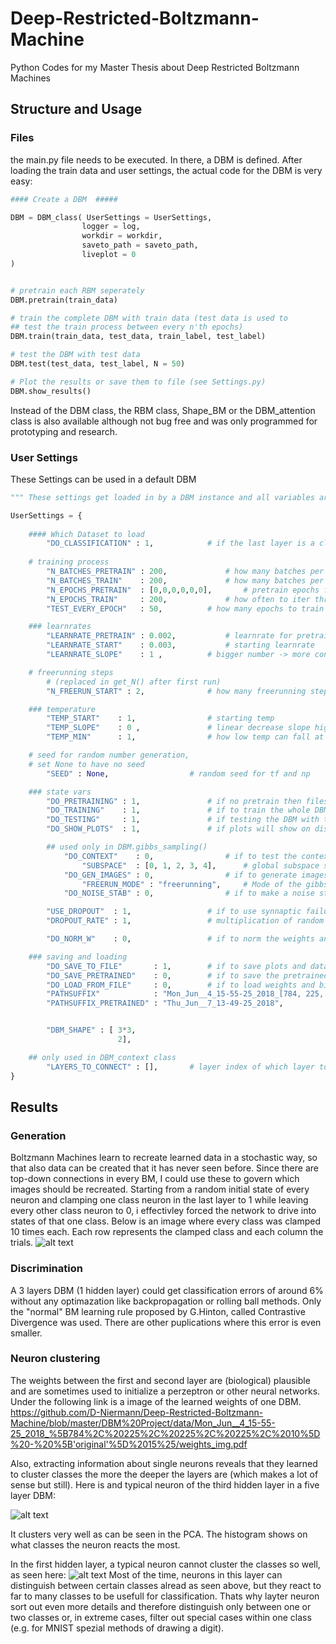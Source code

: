 # Deep-Restricted-Boltzmann-Machine
Python Codes for my Master Thesis about Deep Restricted Boltzmann Machines


## Structure and Usage
### Files
the main.py file needs to be executed. In there, a DBM is defined. After loading the train data and user settings, the actual code for the DBM is very easy:



```python
#### Create a DBM  #####

DBM = DBM_class( UserSettings = UserSettings,
				logger = log,
				workdir = workdir,
				saveto_path = saveto_path,
				liveplot = 0
)


# pretrain each RBM seperately 
DBM.pretrain(train_data)

# train the complete DBM with train data (test data is used to 
## test the train process between every n'th epochs)
DBM.train(train_data, test_data, train_label, test_label)

# test the DBM with test data
DBM.test(test_data, test_label, N = 50)

# Plot the results or save them to file (see Settings.py)
DBM.show_results()
```

Instead of the DBM class, the RBM class, Shape_BM or the DBM_attention class is also available although not bug free and was only programmed for prototyping and research.
<asd>
### User Settings
These Settings can be used in a default DBM
```python
""" These settings get loaded in by a DBM instance and all variables are copied into that. """

UserSettings = {
	
	#### Which Dataset to load 
		"DO_CLASSIFICATION" : 1,			# if the last layer is a classification layer or not
	
	# training process
		"N_BATCHES_PRETRAIN" : 200, 			# how many batches per epoch for pretraining
		"N_BATCHES_TRAIN"    : 200, 			# how many batches per epoch for complete DBM training
		"N_EPOCHS_PRETRAIN"  : [0,0,0,0,0,0], 		# pretrain epochs for each RBM
		"N_EPOCHS_TRAIN"     : 200, 			# how often to iter through the test images
		"TEST_EVERY_EPOCH"   : 50, 			# how many epochs to train before testing on the test data

	### learnrates
		"LEARNRATE_PRETRAIN" : 0.002,			# learnrate for pretraining
		"LEARNRATE_START"    : 0.003,			# starting learnrate
		"LEARNRATE_SLOPE"    : 1 ,			# bigger number -> more constant learnrate

	# freerunning steps 
		# (replaced in get_N() after first run)
		"N_FREERUN_START" : 2,				# how many freerunning steps to make (gets reset after 1 epoch in get_N() )

	### temperature
		"TEMP_START"    : 1,				# starting temp
		"TEMP_SLOPE"    : 0 , 				# linear decrease slope higher number -> fast cooling
		"TEMP_MIN"      : 1,				# how low temp can fall at minimum

	# seed for random number generation,
	# set None to have no seed 
		"SEED" : None,					# random seed for tf and np

	### state vars
		"DO_PRETRAINING" : 1,				# if no pretrain then files are automatically loaded
		"DO_TRAINING"    : 1,				# if to train the whole DBM
		"DO_TESTING"     : 1,				# if testing the DBM with test data
		"DO_SHOW_PLOTS"  : 1,				# if plots will show on display - either way they get saved into saveto_path

		## used only in DBM.gibbs_sampling() 
			"DO_CONTEXT"    : 0,				# if to test the context 
				"SUBSPACE"  : [0, 1, 2, 3, 4], 		# global subspace set 
			"DO_GEN_IMAGES" : 0,				# if to generate images (mode can be choosen at function call)
				"FREERUN_MODE" : "freerunning",		# Mode of the gibbs sampler to generate images (clamped, freerunning, generate, context)
			"DO_NOISE_STAB" : 0,				# if to make a noise stability test,

		"USE_DROPOUT"  : 1,					# if to use synnaptic failure while training
		"DROPOUT_RATE" : 1,					# multiplication of random uniform synaptic failure matrix (higher number -> less failure)

		"DO_NORM_W"    : 0,					# if to norm the weights and biases to 1 while training

	### saving and loading
		"DO_SAVE_TO_FILE"       : 1, 		# if to save plots and data to file
		"DO_SAVE_PRETRAINED"    : 0, 		# if to save the pretrained weights seperately (for later use)
		"DO_LOAD_FROM_FILE"     : 0, 		# if to load weights and biases from datadir + pathsuffix
		"PATHSUFFIX"            : "Mon_Jun__4_15-55-25_2018_[784, 225, 225, 225, 10] - ['original'] 15%", 
		"PATHSUFFIX_PRETRAINED" : "Thu_Jun__7_13-49-25_2018",


		"DBM_SHAPE" : [	3*3,
						2],

	## only used in DBM_context class
		"LAYERS_TO_CONNECT" : [],		# layer index of which layer to connect the context layer to (v2 label layer is always connected)
}
```
## Results
### Generation
Boltzmann Machines learn to recreate learned data in a stochastic way, so that also data can be created that it has never seen before. Since there are top-down connections in every BM, I could use these to govern which images should be recreated. Starting from a random initial state of every neuron and clamping one class neuron in the last layer to 1 while leaving every other class neuron to 0, i effectivley forced the network to drive into states of that one class. Below is an image where every class was clamped 10 times each. Each row represents the clamped class and each column the trials.
![alt text](https://raw.githubusercontent.com/D-Niermann/Deep-Restricted-Boltzmann-Machine/master/Results/Generierung%20mit%20ohne%20dropout/Thu_Jul_12_12-19-26_2018_%5B784%2C%20225%2C%20225%2C%20225%2C%2010%5D%20-%20%5B'doppelte%20recurents'%5D%20auch%20gut/generated_img.png "Generated images from a deep BM.")

### Discrimination
A 3 layers DBM (1 hidden layer) could get classification errors of around 6% without any optimazation like backpropagation or rolling ball methods. Only the "normal" BM learning rule proposed by G.Hinton, called Contrastive Divergence was used. There are other puplications where this error is even smaller.

### Neuron clustering
The weights between the first and second layer are (biological) plausible and are sometimes used to initialize a perzeptron or other neural networks. Under the following link is a image of the learned weights of one DBM.
<embed>https://github.com/D-Niermann/Deep-Restricted-Boltzmann-Machine/blob/master/DBM%20Project/data/Mon_Jun__4_15-55-25_2018_%5B784%2C%20225%2C%20225%2C%20225%2C%2010%5D%20-%20%5B'original'%5D%2015%25/weights_img.pdf</embed>

Also, extracting information about single neurons reveals that they learned to cluster classes the more the deeper the layers are (which makes a lot of sense but still). 
Here is and typical neuron of the third hidden layer in a five layer DBM:

![alt text](https://raw.githubusercontent.com/D-Niermann/Deep-Restricted-Boltzmann-Machine/master/Results/PCA%20Plots/PCA%20Methode/Layer_3/6.png "Generated images from a deep BM.")

It clusters very well as can be seen in the PCA. The histogram shows on what classes the neuron reacts the most.

In the first hidden layer, a typical neuron cannot cluster the classes so well, as seen here:
![alt text](https://raw.githubusercontent.com/D-Niermann/Deep-Restricted-Boltzmann-Machine/master/Results/PCA%20Plots/PCA%20Methode/Layer_1/7.png "Generated images from a deep BM.")
Most of the time, neurons in this layer can distinguish between certain classes alread as seen above, but they react to far to many classes to be usefull for classification. Thats why layter neuron sort out even more details and therefore distinguish only between one or two classes or, in extreme cases, filter out special cases within one class (e.g. for MNIST spezial methods of drawing a digit).
